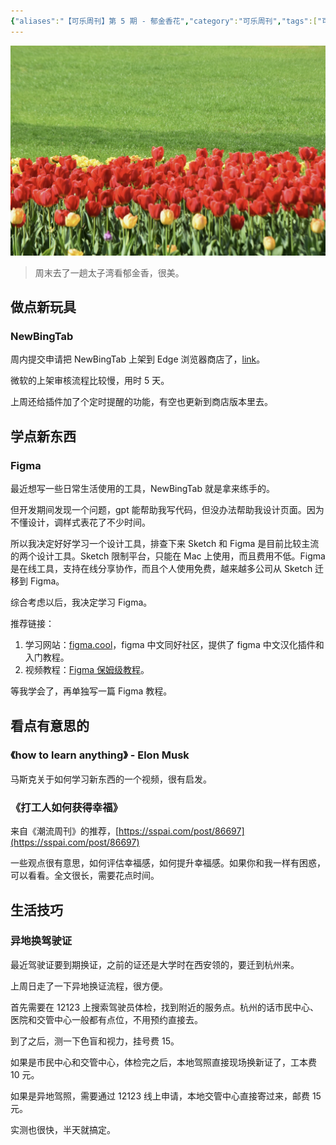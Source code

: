 ```yaml
---
{"aliases":"【可乐周刊】第 5 期 - 郁金香花","category":"可乐周刊","tags":["可乐周刊"],"status":"published","link":"NA","date created":"2024-04-01 Mon 07:12:05","date modified":"2024-04-02 Tue 20:18:46","dg-publish":true,"permalink":"/Blog/Weekly/【可乐周刊】第 5 期 - 郁金香花/","dgPassFrontmatter":true}
---
```


![8D64DC44-FD46-4D16-A25D-E9916BFD72E0_1_102_o|600](https://github.com/Yunz93/PicRepo/raw/main/image/%E5%A4%AA%E5%AD%90%E6%B9%BE%E9%83%81%E9%87%91%E9%A6%99.jpeg)

>周末去了一趟太子湾看郁金香，很美。

## 做点新玩具

### NewBingTab 

周内提交申请把 NewBingTab 上架到 Edge 浏览器商店了，[link](https://microsoftedge.microsoft.com/addons/detail/%E6%96%B0%E7%9A%84%E4%B8%80%E9%A1%B5/dogmpimpnoncolmgcfniegbdhcleiomb)。

微软的上架审核流程比较慢，用时 5 天。

上周还给插件加了个定时提醒的功能，有空也更新到商店版本里去。

## 学点新东西

### Figma

最近想写一些日常生活使用的工具，NewBingTab 就是拿来练手的。

但开发期间发现一个问题，gpt 能帮助我写代码，但没办法帮助我设计页面。因为不懂设计，调样式表花了不少时间。

所以我决定好好学习一个设计工具，排查下来 Sketch 和 Figma 是目前比较主流的两个设计工具。Sketch 限制平台，只能在 Mac 上使用，而且费用不低。Figma 是在线工具，支持在线分享协作，而且个人使用免费，越来越多公司从 Sketch 迁移到 Figma。

综合考虑以后，我决定学习 Figma。

推荐链接：

1. 学习网站：[figma.cool](https://www.figma.cool/cn)，figma 中文同好社区，提供了 figma 中文汉化插件和入门教程。
2. 视频教程：[Figma 保姆级教程](https://www.bilibili.com/video/BV1Bz4y1R7tm/)。

等我学会了，再单独写一篇 Figma 教程。

## 看点有意思的

### 《how to learn anything》 - Elon Musk

马斯克关于如何学习新东西的一个视频，很有启发。

### 《打工人如何获得幸福》

来自《潮流周刊》的推荐，[https://sspai.com/post/86697](https://sspai.com/post/86697)

一些观点很有意思，如何评估幸福感，如何提升幸福感。如果你和我一样有困惑，可以看看。全文很长，需要花点时间。

## 生活技巧

### 异地换驾驶证

最近驾驶证要到期换证，之前的证还是大学时在西安领的，要迁到杭州来。

上周日走了一下异地换证流程，很方便。

首先需要在 12123 上搜索驾驶员体检，找到附近的服务点。杭州的话市民中心、医院和交管中心一般都有点位，不用预约直接去。

到了之后，测一下色盲和视力，挂号费 15。

如果是市民中心和交管中心，体检完之后，本地驾照直接现场换新证了，工本费 10 元。

如果是异地驾照，需要通过 12123 线上申请，本地交管中心直接寄过来，邮费 15 元。

实测也很快，半天就搞定。
